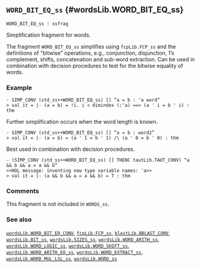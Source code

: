 ## `WORD_BIT_EQ_ss` {#wordsLib.WORD_BIT_EQ_ss}


```
WORD_BIT_EQ_ss : ssfrag
```



Simplification fragment for words.


The fragment `WORD_BIT_EQ_ss` simplifies using `fcpLib.FCP_ss` and the
definitions of "bitwise" operations, e.g., conjunction, disjunction, 1’s
complement, shifts, concatenation and sub-word extraction.  Can be used in
combination with decision procedures to test for the bitwise equality of words.

### Example

    
    - SIMP_CONV (std_ss++WORD_BIT_EQ_ss) [] “a = b : 'a word”
    > val it = |- (a = b) = !i. i < dimindex (:'a) ==> (a ' i = b ' i) : thm
    
Further simplification occurs when the word length is known.
    
    - SIMP_CONV (std_ss++WORD_BIT_EQ_ss) [] “a = b : word2”
    > val it = |- (a = b) = (a ' 1 = b ' 1) /\ (a ' 0 = b ' 0) : thm
    
Best used in combination with decision procedures.
    
    - (SIMP_CONV (std_ss++WORD_BIT_EQ_ss) [] THENC tautLib.TAUT_CONV) “a && b && a = a && b”
    <<HOL message: inventing new type variable names: 'a>>
    > val it = |- (a && b && a = a && b) = T : thm
    
    

### Comments

This fragment is not included in `WORDS_ss`.

### See also

[`wordsLib.WORD_BIT_EQ_CONV`](#wordsLib.WORD_BIT_EQ_CONV), [`fcpLib.FCP_ss`](#fcpLib.FCP_ss), [`blastLib.BBLAST_CONV`](#blastLib.BBLAST_CONV), [`wordsLib.BIT_ss`](#wordsLib.BIT_ss), [`wordsLib.SIZES_ss`](#wordsLib.SIZES_ss), [`wordsLib.WORD_ARITH_ss`](#wordsLib.WORD_ARITH_ss), [`wordsLib.WORD_LOGIC_ss`](#wordsLib.WORD_LOGIC_ss), [`wordsLib.WORD_SHIFT_ss`](#wordsLib.WORD_SHIFT_ss), [`wordsLib.WORD_ARITH_EQ_ss`](#wordsLib.WORD_ARITH_EQ_ss), [`wordsLib.WORD_EXTRACT_ss`](#wordsLib.WORD_EXTRACT_ss), [`wordsLib.WORD_MUL_LSL_ss`](#wordsLib.WORD_MUL_LSL_ss), [`wordsLib.WORD_ss`](#wordsLib.WORD_ss)

